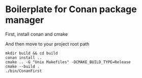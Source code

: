 # Boilerplate for Conan package manager

First, install conan and cmake

And then move to your project root path

```
mkdir build && cd build
conan install ..
cmake .. -G "Unix Makefiles" -DCMAKE_BUILD_TYPE=Release
cmake --build .
./bin/ConanFirst
```
